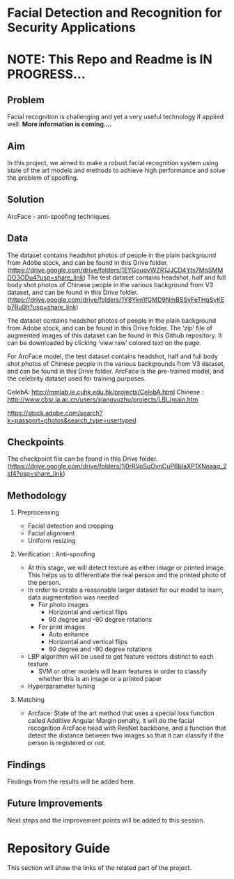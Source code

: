# Facial Detection and Recognition for Security Applications
# NOTE: This Repo and Readme is IN PROGRESS...
## Problem

Facial recognition is challenging and yet a very useful technology if applied well. __More information is coming....__

## Aim

In this project, we aimed to make a robust facial recognition system using state of the art models and methods to achieve high performance and solve the problem of spoofing. 

## Solution

ArcFace - anti-spoofing techniques

## Data

The dataset contains headshot photos of people in the plain background from Adobe stock, and can be found in this Drive folder.(https://drive.google.com/drive/folders/1EYGouovWZR1JJCD4Yts7MnSMMDO3ODu4?usp=share_link)
The test dataset contains headshot, half and full body shot photos of Chinese people in the various background from V3 dataset, and can be found in this Drive folder. (https://drive.google.com/drive/folders/1Y8Ykn1fGMD9NmBSSyFeTHqSvKEb7Ru0h?usp=share_link)

The dataset contains headshot photos of people in the plain background from Adobe stock, and can be found in this Drive folder. The ‘zip’ file of augmented images of this dataset can be found in this Github repository. It can be downloaded by clicking ‘view raw’ colored text on the page. 

For ArcFace model, the test dataset contains headshot, half and full body shot photos of Chinese people in the various backgrounds from V3 dataset, and can be found in this Drive folder. ArcFace is the pre-trained model, and the celebrity dataset used for training purposes.  

CelebA: http://mmlab.ie.cuhk.edu.hk/projects/CelebA.html
Chinese : http://www.cbsr.ia.ac.cn/users/xiangyuzhu/projects/LBL/main.htm

https://stock.adobe.com/search?k=passport+photos&search_type=usertyped 

## Checkpoints

The checkpoint file can be found in this Drive folder. (https://drive.google.com/drive/folders/1j0rRVoSuOvnCuP6bIaXP1XNnaaq_2sf4?usp=share_link)

## Methodology

1. Preprocessing
    * Facial detection and cropping
    * Facial alignment 
    * Uniform resizing 
 
2. Verification : Anti-spoofing
    * At this stage, we will detect texture as either image or printed image. This helps us to differentiate the real person and the printed photo of the person. 
    * In order to create a reasonable larger dataset for our model to learn, data augmentation was needed
      * For photo images
         * Horizontal and vertical flips
         * 90 degree and -90 degree rotations
      * For print images
         * Auto enhance
         * Horizontal and vertical flips 
         * 90 degree and -90 degree rotations
   * LBP algorithm will be used to get feature vectors distinct to each texture
      * SVM or other models will learn features in order to classify whether this is an image or a printed paper
   * Hyperparameter tuning
 
3. Matching
   * Arcface: State of the art method that uses a special loss function called Additive Angular Margin penalty, it will do the facial recognition
 ArcFace head with ResNet backbone, and a function that detect the distance between two images so that it can classify if the person is registered or not.

## Findings 

Findings from the results will be added here. 

## Future Improvements

Next steps and the improvement points will be added to this session. 

# Repository Guide

This section will show the links of the related part of the project. 




